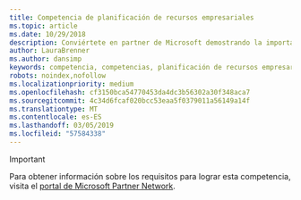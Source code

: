 ```yaml
---
title: Competencia de planificación de recursos empresariales
ms.topic: article
ms.date: 10/29/2018
description: Conviértete en partner de Microsoft demostrando la importancia de tu organización en el desarrollo e implementación de soluciones Dynamics para las necesidades de planificación de recursos empresariales.
author: LauraBrenner
ms.author: dansimp
keywords: competencia, competencias, planificación de recursos empresariales
robots: noindex,nofollow
ms.localizationpriority: medium
ms.openlocfilehash: cf3150bca54770453da4dc3b56302a30f348aca7
ms.sourcegitcommit: 4c34d6fcaf020bcc53eaa5f0379011a56149a14f
ms.translationtype: MT
ms.contentlocale: es-ES
ms.lasthandoff: 03/05/2019
ms.locfileid: "57584338"
---
```

>[!IMPORTANT]
>Para obtener información sobre los requisitos para lograr esta competencia, visita el [portal de Microsoft Partner Network](https://partner.microsoft.com/membership/competencies).

<!--
#Enterprise Resource Planning 
Become a Microsoft partner by proving your organization’s caliber in developing and deploying Dynamics solutions for enterprise resource planning needs.

##ERP Reseller option
The Enterprise Resource Planning (ERP) Reseller option is ideal for partners who want to prove their capability by meeting revenue thresholds. Complete all the steps within the option to attain the Enterprise Resource Planning competency.

###Gold

Your organization must meet the performance thresholds.

    - **Developed Markets**
    -   Partner must have earned a total annual gross license revenue of US$175,000
  
    - **Developing Markets**
        - Partner must have earned  a total annual gross license revenue of US$75,000 

        - Meet Revenue Requirements for Microsoft Dynamics AX on Premise & Dynamics AX online; Dynamics GP, Dynamics SL, Dynamics NAV and/or Dynamics 365 Plan or Unified Operations Plan.  
-->



